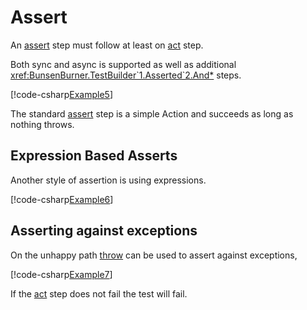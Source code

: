 # Assert

An [assert](xref:BunsenBurner.TestBuilder`1.Asserted`2) step must follow at
least on
[act](xref:BunsenBurner.TestBuilder`1.Acted`2) step.

Both sync and async is supported as well as
additional <xref:BunsenBurner.TestBuilder`1.Asserted`2.And*> steps.

[!code-csharp[Example5](../../../Core/BunsenBurner.Tests/Examples/ArrangeActAssert.cs#Example5)]

The standard [assert](xref:BunsenBurner.TestBuilder`1.Asserted`2) step is a
simple Action and
succeeds as long as nothing throws.

## Expression Based Asserts

Another style of assertion is using expressions.

[!code-csharp[Example6](../../../Core/BunsenBurner.Tests/Examples/ArrangeActAssert.cs#Example6)]

## Asserting against exceptions

On the unhappy path [throw](xref:BunsenBurner.TestBuilder`1.Acted`2.Throw*) can be
used to assert against exceptions,

[!code-csharp[Example7](../../../Core/BunsenBurner.Tests/Examples/ArrangeActAssert.cs#Example7)]

If the [act](xref:BunsenBurner.TestBuilder`1.Acted`2) step does not fail the
test will fail.
